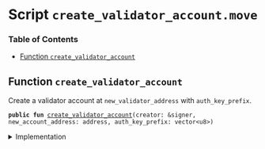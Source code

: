 
<a name="SCRIPT"></a>

# Script `create_validator_account.move`

### Table of Contents

-  [Function `create_validator_account`](#SCRIPT_create_validator_account)



<a name="SCRIPT_create_validator_account"></a>

## Function `create_validator_account`

Create a validator account at
<code>new_validator_address</code> with
<code>auth_key_prefix</code>.


<pre><code><b>public</b> <b>fun</b> <a href="#SCRIPT_create_validator_account">create_validator_account</a>(creator: &signer, new_account_address: address, auth_key_prefix: vector&lt;u8&gt;)
</code></pre>



<details>
<summary>Implementation</summary>


<pre><code><b>fun</b> <a href="#SCRIPT_create_validator_account">create_validator_account</a>(creator: &signer, new_account_address: address, auth_key_prefix: vector&lt;u8&gt;) {
    <b>let</b> assoc_root_role = <a href="../../modules/doc/Roles.md#0x1_Roles_extract_privilege_to_capability">Roles::extract_privilege_to_capability</a>&lt;LibraRootRole&gt;(creator);
    <a href="../../modules/doc/LibraAccount.md#0x1_LibraAccount_create_validator_account">LibraAccount::create_validator_account</a>(
        creator,
        &assoc_root_role,
        new_account_address,
        auth_key_prefix
    );
    <a href="../../modules/doc/Roles.md#0x1_Roles_restore_capability_to_privilege">Roles::restore_capability_to_privilege</a>(creator, assoc_root_role);
}
</code></pre>



</details>
